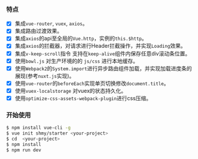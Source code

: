 ### 特点
- [x] 集成`vue-router`, `vuex`, `axios`。
- [x] 集成路由过渡效果。
- [x] 集成`axios`的api至全局的`Vue.http`，实例的`this.$http`。
- [x] 集成`axios`的拦截器，对请求进行Header拦截操作，并实现`Loading`效果。
- [x] 集成`v-keep-scroll`指令 支持在`keep-alive`组件内保存任意div滚动条位置。
- [x] 使用`bowl.js` 对生产环境的的 `js/css` 进行本地缓存。
- [x] 使用`Webpack2`的`System.import`进行异步路由组件加载，并实现加载进度条的展现(参考`nuxt.js`实现)。
- [x] 使用`vue-router`的`beforeEach`实现单页切换修改`document.title`。
- [x] 使用`vuex-localstorage` 对vuex的状态持久化。
- [x] 使用`optimize-css-assets-webpack-plugin`进行css压缩。
### 开始使用
```bash
$ npm install vue-cli -g
$ vue init shmy/starter <your-project>
$ cd  <your-project>
$ npm install
$ npm run dev
```
